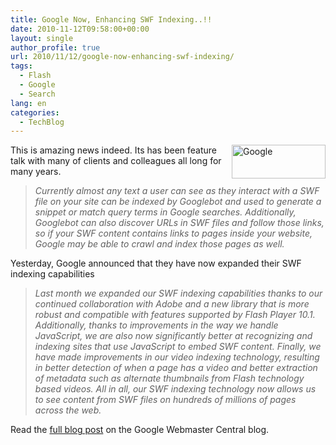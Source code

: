 ```yaml
---
title: Google Now, Enhancing SWF Indexing..!!
date: 2010-11-12T09:58:00+00:00
layout: single
author_profile: true
url: 2010/11/12/google-now-enhancing-swf-indexing/
tags:
  - Flash
  - Google
  - Search
lang: en
categories: 
  - TechBlog
---
```

[<img title="Google" border="0" alt="Google" align="right" src="http://lh4.ggpht.com/_vaUVXcmC3OI/TN0I1_xD38I/AAAAAAAADHk/kLwUHEgtTnI/Google_thumb%5B2%5D.png?imgmax=800" width="150" height="54" />](http://lh3.ggpht.com/_vaUVXcmC3OI/TN0Iz6LquII/AAAAAAAADHg/vwBQc_CuQQY/s1600-h/Google%5B4%5D.png)This is amazing news indeed. Its has been feature talk with many of clients and colleagues all long for many years.

> _Currently almost any text a user can see as they interact with a SWF file on your site can be indexed by Googlebot and used to generate a snippet or match query terms in Google searches. Additionally, Googlebot can also discover URLs in SWF files and follow those links, so if your SWF content contains links to pages inside your website, Google may be able to crawl and index those pages as well._

Yesterday, Google announced that they have now expanded their SWF indexing capabilities

> _Last month we expanded our SWF indexing capabilities thanks to our continued collaboration with Adobe and a new library that is more robust and compatible with features supported by Flash Player 10.1. Additionally, thanks to improvements in the way we handle JavaScript, we are also now significantly better at recognizing and indexing sites that use JavaScript to embed SWF content. Finally, we have made improvements in our video indexing technology, resulting in better detection of when a page has a video and better extraction of metadata such as alternate thumbnails from Flash technology based videos. All in all, our SWF indexing technology now allows us to see content from SWF files on hundreds of millions of pages across the web._

Read the [full blog post](http://googlewebmastercentral.blogspot.com/2010/11/what-feeling-even-better-indexing-of.html?utm_source=feedburner&utm_medium=feed&utm_campaign=Feed:+blogspot/amDG+(Official+Google+Webmaster+Central+Blog)) on the Google Webmaster Central blog.